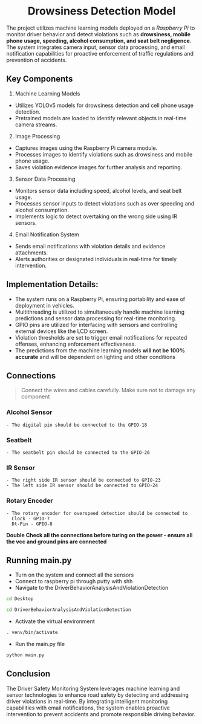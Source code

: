 <h1 align="center">Drowsiness Detection Model</h1>

The project utilizes machine learning models deployed on a _Raspberry Pi_ to monitor driver behavior and detect violations such as **drowsiness, mobile phone usage, speeding, alcohol consumption, and seat belt negligence**. The system integrates camera input, sensor data processing, and email notification capabilities for proactive enforcement of traffic regulations and prevention of accidents.

## Key Components 
1. Machine Learning Models
  - Utilizes YOLOv5 models for drowsiness detection and cell phone usage detection.
  - Pretrained models are loaded to identify relevant objects in real-time camera streams.

2. Image Processing
  - Captures images using the Raspberry Pi camera module.
  - Processes images to identify violations such as drowsiness and mobile phone usage.
  - Saves violation evidence images for further analysis and reporting.

3. Sensor Data Processing
  - Monitors sensor data including speed, alcohol levels, and seat belt usage.
  - Processes sensor inputs to detect violations such as over speeding and alcohol consumption.
  - Implements logic to detect overtaking on the wrong side using IR sensors.

4. Email Notification System
  - Sends email notifications with violation details and evidence attachments.
  - Alerts authorities or designated individuals in real-time for timely intervention.

## Implementation Details:

  - The system runs on a Raspberry Pi, ensuring portability and ease of deployment in vehicles.
  - Multithreading is utilized to simultaneously handle machine learning predictions and sensor data processing for real-time monitoring.
  - GPIO pins are utilized for interfacing with sensors and controlling external devices like the LCD screen.
  - Violation thresholds are set to trigger email notifications for repeated offenses, enhancing enforcement effectiveness.
  - The predictions from the machine learning models **will not be 100% accurate** and will be dependent on lighting and other conditions

## Connections

  > Connect the wires and cables carefully. Make sure not to damage any component

  ### Alcohol Sensor
    - The digital pin should be connected to the GPIO-18
  
  ### Seatbelt 
    - The seatbelt pin should be connected to the GPIO-26
  
  ### IR Sensor
    - The right side IR sensor should be connected to GPIO-23
    - The left side IR sensor should be connected to GPIO-24

  ### Rotary Encoder
    - The rotary encoder for overspeed detection should be connected to
      Clock - GPIO-7
      Dt-Pin - GPIO-8 

  **Double Check all the connections before turing on the power - ensure all the vcc and ground pins are connected**

## Running main.py
  - Turn on the system and connect all the sensors 
  - Connect to raspberry pi through putty with shh
  - Navigate to the DriverBehaviorAnalysisAndViolationDetection
  ```bash
  cd Desktop
  ```
  ```bash
  cd DriverBehaviorAnalysisAndViolationDetection
  ```
  - Activate the virtual environment
  ```bash
  . venv/bin/activate
  ```
  - Run the main.py file 
  ```bash
  python main.py
  ```

## Conclusion  

The Driver Safety Monitoring System leverages machine learning and sensor technologies to enhance road safety by detecting and addressing driver violations in real-time. By integrating intelligent monitoring capabilities with email notifications, the system enables proactive intervention to prevent accidents and promote responsible driving behavior.